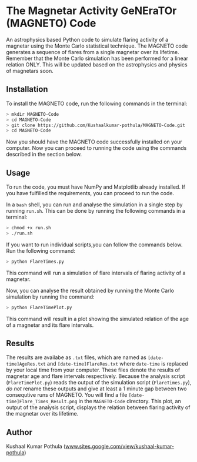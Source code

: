 # The Magnetar Activity GeNEraTOr (MAGNETO) Code
An astrophysics based Python code to simulate flaring activity of a magnetar using the Monte Carlo statistical technique. 
The MAGNETO code generates a sequence of flares from a single magnetar over its lifetime. Remember that the Monte Carlo simulation has been performed for a linear relation ONLY. This will be updated based on the astrophysics and physics of magnetars soon.


## Installation

To install the MAGNETO code, run the following commands in the terminal:
```bash
> mkdir MAGNETO-Code
> cd MAGNETO-Code
> git clone https://github.com/Kushaalkumar-pothula/MAGNETO-Code.git
> cd MAGNETO-Code
```
Now you should have the MAGNETO code successfully installed on your computer. Now you can proceed to running the code using the commands described in the section below.

## Usage
To run the code, you must have NumPy and Matplotlib already installed. 
If you have fulfilled the requirements, you can proceed to run the code.

In a ```bash``` shell, you can run and analyse the simulation in a single step by running ```run.sh```. This can be done by running the following commands in a terminal:
```bash
> chmod +x run.sh
> ./run.sh
```

If you want to run individual scripts,you can follow the commands below.
Run the following command:
```bash
> python FlareTimes.py
```
This command  will run a simulation of flare intervals of flaring activity of a magnetar.

Now, you can analyse the result obtained by running the Monte Carlo simulation by running the command:
```bash
> python FlareTimePlot.py
```
This command will result in a plot showing the simulated relation of the age of a magnetar and its flare intervals.

## Results
The results are availabe as ```.txt``` files, which are named as ```[date-time]AgeRes.txt``` and ```[date-time]FlareRes.txt``` where ```date-time``` is replaced by your local time from your computer. These files denote the results of magnetar age and flare intervals respectively. Because the analysis script (```FlareTimePlot.py```) reads the output of the simulation script (```FlareTimes.py```), *do not* rename these outputs and give at least a 1 minute gap between two consequtive runs of MAGNETO.
You will find a file ```[date-time]Flare_Times_Result.png``` in the ```MAGNETO-Code``` directory. This plot, an output of the analysis script, displays the relation between flaring activity of the magnetar over its lifetime.

## Author
Kushaal Kumar Pothula (www.sites.google.com/view/kushaal-kumar-pothula)
